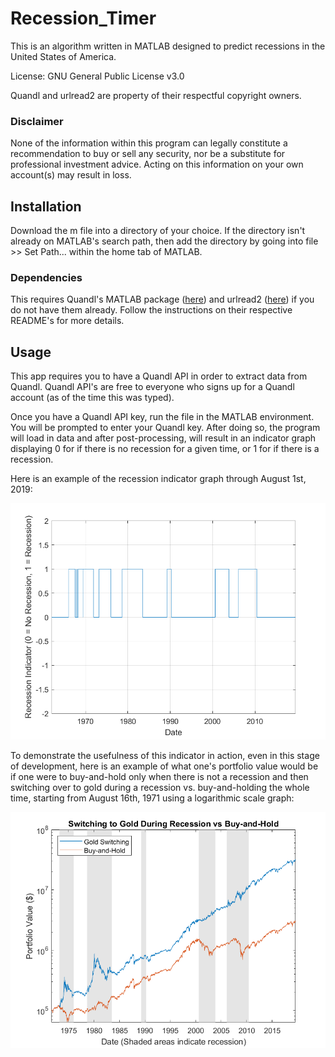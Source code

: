 # Recession_Timer
This is an algorithm written in MATLAB designed to predict recessions in the United States of America.

License: GNU General Public License v3.0

Quandl and urlread2 are property of their respectful copyright owners.

### Disclaimer
None of the information within this program can legally constitute a recommendation to buy or sell any security, nor be a substitute for professional investment advice. Acting on this information on your own account(s) may result in loss.

## Installation
Download the m file into a directory of your choice. If the directory isn't already on MATLAB's search path, then add the directory by going into file >> Set Path... within the home tab of MATLAB. 

### Dependencies
This requires Quandl's MATLAB package ([here](https://github.com/quandl/Matlab)) and urlread2 ([here](https://www.mathworks.com/matlabcentral/fileexchange/35693-urlread2)) if you do not have them already. Follow the instructions on their respective README's for more details.

## Usage
This app requires you to have a Quandl API in order to extract data from Quandl. Quandl API's are free to everyone who signs up for a Quandl account (as of the time this was typed).

Once you have a Quandl API key, run the file in the MATLAB environment. You will be prompted to enter your Quandl key. After doing so, the program will load in data and after post-processing, will result in an indicator graph displaying 0 for if there is no recession for a given time, or 1 for if there is a recession.

Here is an example of the recession indicator graph through August 1st, 2019:

![Image](https://github.com/TLeong2000/Recession_Timer/blob/master/%2BRecession_Timer/Example.png)

To demonstrate the usefulness of this indicator in action, even in this stage of development, here is an example of what one's portfolio value would be if one were to buy-and-hold only when there is not a recession and then switching over to gold during a recession vs. buy-and-holding the whole time, starting from August 16th, 1971 using a logarithmic scale graph:

![Image](https://github.com/TLeong2000/Recession_Timer/blob/02a6c10ddcc14b120dbea17c22136c5b9087512a/%2BRecession_Timer/ExampleSwitching.png)
